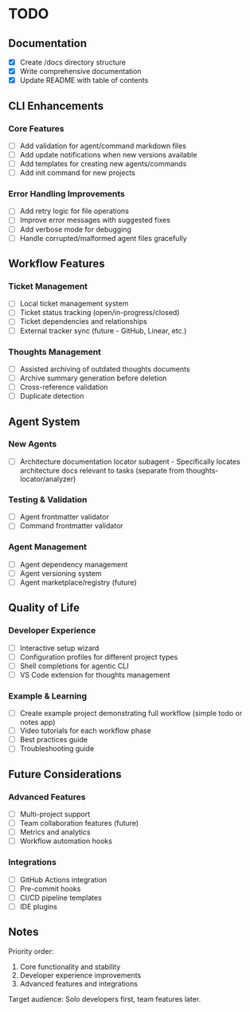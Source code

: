 # TODO

## Documentation
- [x] Create /docs directory structure
- [x] Write comprehensive documentation
- [x] Update README with table of contents

## CLI Enhancements

### Core Features
- [ ] Add validation for agent/command markdown files
- [ ] Add update notifications when new versions available
- [ ] Add templates for creating new agents/commands
- [ ] Add init command for new projects

### Error Handling Improvements
- [ ] Add retry logic for file operations
- [ ] Improve error messages with suggested fixes
- [ ] Add verbose mode for debugging
- [ ] Handle corrupted/malformed agent files gracefully

## Workflow Features

### Ticket Management
- [ ] Local ticket management system
- [ ] Ticket status tracking (open/in-progress/closed)
- [ ] Ticket dependencies and relationships
- [ ] External tracker sync (future - GitHub, Linear, etc.)

### Thoughts Management
- [ ] Assisted archiving of outdated thoughts documents
- [ ] Archive summary generation before deletion
- [ ] Cross-reference validation
- [ ] Duplicate detection

## Agent System

### New Agents
- [ ] Architecture documentation locator subagent - Specifically locates architecture docs relevant to tasks (separate from thoughts-locator/analyzer)

### Testing & Validation
- [ ] Agent frontmatter validator
- [ ] Command frontmatter validator

### Agent Management
- [ ] Agent dependency management
- [ ] Agent versioning system
- [ ] Agent marketplace/registry (future)

## Quality of Life

### Developer Experience
- [ ] Interactive setup wizard
- [ ] Configuration profiles for different project types
- [ ] Shell completions for agentic CLI
- [ ] VS Code extension for thoughts management

### Example & Learning
- [ ] Create example project demonstrating full workflow (simple todo or notes app)
- [ ] Video tutorials for each workflow phase
- [ ] Best practices guide
- [ ] Troubleshooting guide

## Future Considerations

### Advanced Features
- [ ] Multi-project support
- [ ] Team collaboration features (future)
- [ ] Metrics and analytics
- [ ] Workflow automation hooks

### Integrations
- [ ] GitHub Actions integration
- [ ] Pre-commit hooks
- [ ] CI/CD pipeline templates
- [ ] IDE plugins

## Notes

Priority order:
1. Core functionality and stability
2. Developer experience improvements
3. Advanced features and integrations

Target audience: Solo developers first, team features later.
